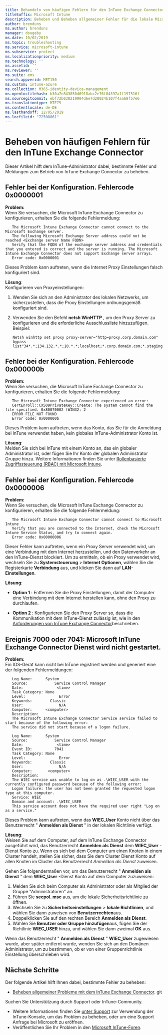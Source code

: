 ```yaml
---
title: Behandeln von häufigen Fehlern für den InTune Exchange Connector
titleSuffix: Microsoft Intune
description: Beheben und Beheben allgemeiner Fehler für die lokale Microsoft InTune Exchange Connector
author: brenduns
ms.author: brenduns
manager: dougeby
ms.date: 10/02/2019
ms.topic: troubleshooting
ms.service: microsoft-intune
ms.subservice: protect
ms.localizationpriority: medium
ms.technology: ''
ms.assetid: ''
ms.reviewer: ''
ms.suite: ems
search.appverid: MET150
ms.custom: intune-azure
ms.collection: M365-identity-device-management
ms.openlocfilehash: b30a7e843850d6918abc2e76f84397a1f197516f
ms.sourcegitcommit: ebf72b038219904d6e7d20024b107f4aa68f57e6
ms.translationtype: MTE75
ms.contentlocale: de-DE
ms.lasthandoff: 12/05/2019
ms.locfileid: "72508861"
---
```

# <a name="resolve-common-errors-for-the-intune-exchange-connector"></a>Beheben von häufigen Fehlern für den InTune Exchange Connector

Dieser Artikel hilft dem InTune-Administrator dabei, bestimmte Fehler und Meldungen zum Betrieb von InTune Exchange Connector zu beheben.  

## <a name="configuration-failed-and-returned-error-code-0x0000001"></a>Fehler bei der Konfiguration. Fehlercode 0x0000001

**Problem:**  
Wenn Sie versuchen, die Microsoft InTune Exchange Connector zu konfigurieren, erhalten Sie die folgende Fehlermeldung:

```
   The Microsoft Intune Exchange Connector cannot connect to the Microsoft Exchange server.  
   The following Microsoft Exchange Server address could not be reached <Exchange server Name FQDN>  
   Verify that the FQDN of the exchange server address and credentials that you entered is correct and the server is running. The Microsoft Intune Exchange Connector does not support Exchange server arrays.  
   Error code: 0x0000001  
```

Dieses Problem kann auftreten, wenn die Internet Proxy Einstellungen falsch konfiguriert sind.

**Lösung**:  
Konfigurieren von Proxyeinstellungen:
1. Wenden Sie sich an den Administrator des lokalen Netzwerks, um sicherzustellen, dass die Proxy Einstellungen ordnungsgemäß konfiguriert sind. 
2. Verwenden Sie den Befehl **netsh WinHTTP** , um den Proxy Server zu konfigurieren und die erforderliche Ausschlussliste hinzuzufügen. Beispiel:  

   ```
   Netsh winhttp set proxy proxy-server="http=proxy.corp.domain.com" bypass-list"34*.*;134.132.*.*;10.*.*;localhost;*.corp.domain.com;*.staging.domain.com"
   ```

## <a name="configuration-failed-and-returned-error-code-0x000000b"></a>Fehler bei der Konfiguration. Fehlercode 0x000000b   

**Problem:**  
Wenn Sie versuchen, die Microsoft InTune Exchange Connector zu konfigurieren, erhalten Sie die folgende Fehlermeldung:  

```
   The Microsoft Intune Exchange Connector experienced an error:  
   CertEnroll::CX509PrivateKey::Create: The system cannot find the file specified. 0x80070002 (WIN32: 2  
   ERROR_FILE_NOT_FOUND  
   Error code: 0x000000b  
```
Dieses Problem kann auftreten, wenn das Konto, das Sie für die Anmeldung bei InTune verwendet haben, kein globales InTune-Administrator Konto ist.

**Lösung**:  
Melden Sie sich bei InTune mit einem Konto an, das ein globaler Administrator ist, oder fügen Sie Ihr Konto der globalen Administrator Gruppe hinzu. Weitere Informationen finden Sie unter [Rollenbasierte Zugriffssteuerung (RBAC) mit Microsoft Intune](../fundamentals/role-based-access-control.md).

## <a name="configuration-failed-and-returned-error-code-0x0000006"></a>Fehler bei der Konfiguration. Fehlercode 0x0000006

**Problem:**  
Wenn Sie versuchen, die Microsoft InTune Exchange Connector zu konfigurieren, erhalten Sie die folgende Fehlermeldung:  

```  
   The Microsoft Intune Exchange Connector cannot connect to Microsoft Intune  
   Verify that you are connected to the Internet, check the Microsoft Intune Service Status, and try to connect again.  
   Error code: 0x00000006  
```  
Dieser Fehler kann auftreten, wenn ein Proxy Server verwendet wird, um eine Verbindung mit dem Internet herzustellen, und den Datenverkehr an den InTune-Dienst blockiert. Um zu ermitteln, ob ein Proxy verwendet wird, wechseln Sie zu **Systemsteuerung** > **Internet Optionen**, wählen Sie die Registerkarte **Verbindung** aus, und klicken Sie dann auf **LAN-Einstellungen**.

**Lösung**:  

- **Option 1** : Entfernen Sie die Proxy Einstellungen, damit der Computer eine Verbindung mit dem Internet herstellen kann, ohne den Proxy zu durchlaufen.  

- **Option 2** : Konfigurieren Sie den Proxy Server so, dass die Kommunikation mit dem InTune-Dienst zulässig ist, wie in den [Anforderungen von InTune Exchange Connector](exchange-connector-install.md#intune-exchange-connector-requirements)beschrieben.



## <a name="event-7000-or-7041-microsoft-intune-exchange-connector-service-wont-start"></a>Ereignis 7000 oder 7041: Microsoft InTune Exchange Connector Dienst wird nicht gestartet.

**Problem:**  
Ein IOS-Gerät kann nicht bei InTune registriert werden und generiert eine der folgenden Fehlermeldungen:  

```  
   Log Name:      System
   Source:            Service Control Manager
   Date:               <time>
   Task Category: None
   Level:               Error
   Keywords:        Classic
   User:                N/A
   Computer:      <computer>
   Description:
   The Microsoft Intune Exchange Connector Service service failed to start because of the following error:  
   The service did not start because of a logon failure.
```  

```  
   Log Name:      System
   Source:            Service Control Manager
   Date:               <time>
   Event ID:          7041
   Task Category: None
   Level:               Error   
   Keywords:        Classic
   User:                N/A
   Computer:       <computer>
   Description:
   The WIEC service was unable to log on as .\WIEC_USER with the currently configured password because of the following error:
   Logon failure: the user has not been granted the requested logon type at this computer.
   Service: WIEC
   Domain and account: .\WIEC_USER
   This service account does not have the required user right "Log on as a service."  
```
Dieses Problem kann auftreten, wenn das **WIEC_User** Konto nicht über das Benutzerrecht " **Anmelden als Dienst** " in der lokalen Richtlinie verfügt.

**Lösung**:  
Weisen Sie auf dem Computer, auf dem InTune Exchange Connector ausgeführt wird, das Benutzerrecht **Anmelden als Dienst** dem **WIEC_User** -Dienst Konto zu. Wenn es sich bei dem Computer um einen Knoten in einem Cluster handelt, stellen Sie sicher, dass Sie dem Cluster Dienst Konto auf allen Knoten im Cluster das Benutzerrecht *Anmelden als Dienst* zuweisen.  

Gehen Sie folgendermaßen vor, um das Benutzerrecht " **Anmelden als Dienst** " dem **WIEC_User** -Dienst Konto auf dem Computer zuzuweisen:

1. Melden Sie sich beim Computer als Administrator oder als Mitglied der Gruppe "Administratoren" an.
2. Führen Sie **secpol. msc** aus, um die lokale Sicherheitsrichtlinie zu öffnen.
3. Wechseln Sie zu **Sicherheitseinstellungen** > **lokale Richtlinien**, und wählen Sie dann zuweisen von **Benutzerrechten**aus.
4. Doppelklicken Sie auf den rechten Bereich **Anmelden als Dienst**.
5. Wählen Sie **Benutzer oder Gruppe hinzufügen**aus, fügen Sie der Richtlinie **WIEC_USER** hinzu, und wählen Sie dann zweimal **OK** aus.

Wenn das Benutzerrecht " **Anmelden als Dienst** " **WIEC_User** zugewiesen wurde, aber später entfernt wurde, wenden Sie sich an den Domänen Administrator, um zu bestimmen, ob er von einer Gruppenrichtlinie Einstellung überschrieben wird.  

## <a name="next-steps"></a>Nächste Schritte  

Der folgende Artikel hilft Ihnen dabei, bestimmte Fehler zu beheben:
- [Beheben allgemeiner Probleme mit dem InTune Exchange Connector](troubleshoot-exchange-connector-common-problems.md). git 

Suchen Sie Unterstützung durch Support oder InTune-Community.
- Weitere Informationen finden Sie [unter Support](../fundamentals/get-support.md) zur Verwendung der InTune-Konsole, um das Problem zu beheben, oder um eine Support Anfrage bei Microsoft zu eröffnen. 
- Veröffentlichen Sie Ihr Problem in den [Microsoft InTune-Foren](https://social.technet.microsoft.com/Forums/en-US/home?forum=microsoftintuneprod).  

